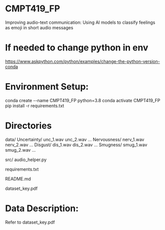 # CMPT419_FP
Improving audio-text communication: Using AI models to classify feelings as emoji in short audio messages

# If needed to change python in env
https://www.askpython.com/python/examples/change-the-python-version-conda


# Environment Setup:
conda create --name CMPT419_FP python=3.8
conda activate CMPT419_FP
pip install -r requirements.txt

# Directories
data/
    Uncertainty/
         unc_1.wav
         unc_2.wav
         ...
    Nervousness/
         nerv_1.wav
         nerv_2.wav
         ...
    Disgust/
         dis_1.wav
         dis_2.wav
         ...
    Smugness/
         smug_1.wav
         smug_2.wav
         ...

src/
     audio_helper.py

requirements.txt

README.md

dataset_key.pdf



# Data Description:
Refer to dataset_key.pdf